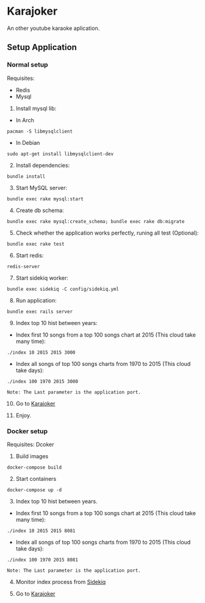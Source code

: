 # Karajoker
An other youtube karaoke aplication.

## Setup Application

### Normal setup

Requisites:
 * Redis
 * Mysql

1. Install mysql lib:
  * In Arch
   ```
   pacman -S libmysqlclient
   ```
  * In Debian
   ```
   sudo apt-get install libmysqlclient-dev
   ```
2. Install dependencies:
```
bundle install
```
3. Start MySQL server:
```
bundle exec rake mysql:start
```
4. Create db schema:
```
bundle exec rake mysql:create_schema; bundle exec rake db:migrate
```
5. Check whether the application works perfectly, runing all test (Optional):
```
bundle exec rake test
```
6. Start redis:
```
redis-server
```
7. Start sidekiq worker:
```
bundle exec sidekiq -C config/sidekiq.yml
```
8. Run application:
```
bundle exec rails server
```
9. Index top 10 hist between years:
  * Index first 10 songs from a top 100 songs chart at 2015 (This cloud take many time): 
   ```
   ./index 10 2015 2015 3000
   ```
  * Index all songs of top 100 songs charts from 1970 to 2015 (This cloud take days):
   ```
   ./index 100 1970 2015 3000
   ```
    Note: The Last parameter is the application port.

10. Go to [Karajoker](http://localhost:3000)

11. Enjoy.

### Docker setup

Requisites: Dcoker

1. Build images
```
docker-compose build
```
2. Start containers
```
docker-compose up -d
```
3. Index top 10 hist between years.
  * Index first 10 songs from a top 100 songs chart at 2015 (This cloud take many time): 
   ```
   ./index 10 2015 2015 8081
   ```
  * Index all songs of top 100 songs charts from 1970 to 2015 (This cloud take days): 
   ```
   ./index 100 1970 2015 8081
   ```
    Note: The Last parameter is the application port.

4. Monitor index process from [Sidekiq](http://localhost:8081/sidekiq)

5. Go to [Karajoker](http://localhost:8081)
